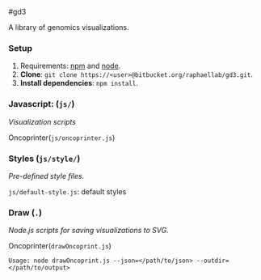 #gd3

A library of genomics visualizations.

### Setup

1. Requirements: [npm](https://npmjs.org/) and [node](http://nodejs.org/).
2. **Clone**: `git clone https://<user>@bitbucket.org/raphaellab/gd3.git`.
3. **Install dependencies**: `npm install`.

### Javascript: (`js/`)

*Visualization scripts*

Oncoprinter(`js/oncoprinter.js`)

### Styles (`js/style/`)

*Pre-defined style files.* 

`js/default-style.js`: default styles


### Draw (`.`)
*Node.js scripts for saving visualizations to SVG.*

Oncoprinter(`drawOncoprint.js`)

    Usage: node drawOncoprint.js --json=</path/to/json> --outdir=</path/to/output>